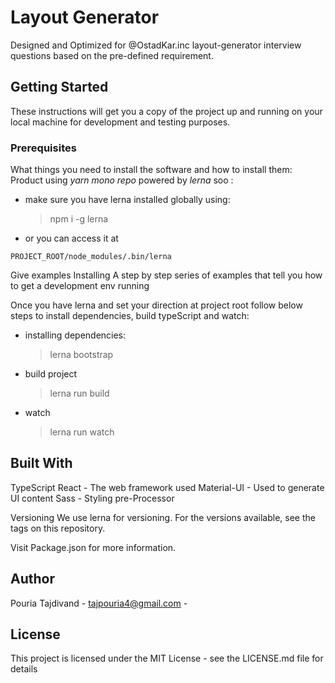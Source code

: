 # Layout Generator

Designed and Optimized for @OstadKar.inc layout-generator interview questions based on the pre-defined requirement.

## Getting Started

These instructions will get you a copy of the project up and running on your local machine for development and testing purposes.

### Prerequisites

What things you need to install the software and how to install them:
Product using _yarn mono repo_ powered by _lerna_ soo :

-   make sure you have lerna installed globally using:

    > npm i -g lerna

-   or you can access it at

```shell
PROJECT_ROOT/node_modules/.bin/lerna
```

Give examples
Installing
A step by step series of examples that tell you how to get a development env running

Once you have lerna and set your direction at project root follow below steps to install dependencies, build typeScript and watch:

-   installing dependencies:

    > lerna bootstrap

-   build project

    > lerna run build

-   watch
    > lerna run watch

## Built With

TypeScript
React - The web framework used
Material-UI - Used to generate UI content
Sass - Styling pre-Processor

Versioning
We use lerna for versioning. For the versions available, see the tags on this repository.

Visit Package.json for more information.

## Author

Pouria Tajdivand - tajpouria4@gmail.com -

## License

This project is licensed under the MIT License - see the LICENSE.md file for details
